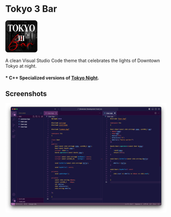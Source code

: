 # Tokyo 3 Bar
<img src="https://raw.githubusercontent.com/jeekpark/tokyo-3-bar/master/icon_bar.png" width="100" height="100"/>

A clean Visual Studio Code theme that celebrates the lights of Downtown Tokyo at night.

#### * C++ Specialized versions of [Tokyo Night](https://github.com/enkia/tokyo-night-vscode-theme).

## Screenshots

![Screenshot - Tokyo Night Frameless](https://raw.githubusercontent.com/jeekpark/tokyo-3-bar/master/static/ss_tokyo_3_bar.png)





